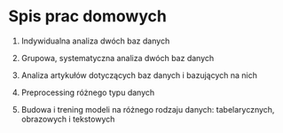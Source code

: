 # Spis prac domowych

1. Indywidualna analiza dwóch baz danych

2. Grupowa, systematyczna analiza dwóch baz danych

3. Analiza artykułów dotyczących baz danych i bazujących na nich

4. Preprocessing różnego typu danych

5. Budowa i trening modeli na różnego rodzaju danych: tabelarycznych, obrazowych i tekstowych

